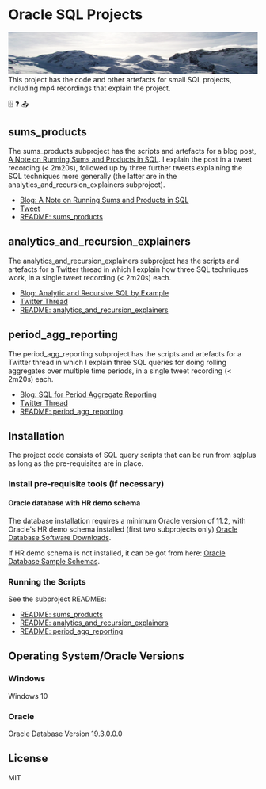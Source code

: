 # Oracle SQL Projects
<img src="mountains.png">
This project has the code and other artefacts for small SQL projects, including mp4 recordings that explain the project.

:file_cabinet: :question: :outbox_tray:

## sums_products
The sums_products subproject has the scripts and artefacts for a blog post, [A Note on Running Sums and Products in SQL](http://aprogrammerwrites.eu/?p=2679). I explain the post in a tweet recording (< 2m20s), followed up by three further tweets explaining the SQL techniques more generally (the latter are in the analytics_and_recursion_explainers subproject).

- [Blog: A Note on Running Sums and Products in SQL](http://aprogrammerwrites.eu/?p=2679)
- [Tweet](https://twitter.com/BrenPatF/status/1219149845505683459)
- [README: sums_products](sums_products/README.md)

## analytics_and_recursion_explainers
The analytics_and_recursion_explainers subproject has the scripts and artefacts for a Twitter thread in which I explain how three SQL techniques work, in a single tweet recording (< 2m20s) each.

- [Blog: Analytic and Recursive SQL by Example](http://aprogrammerwrites.eu/?p=2702)
- [Twitter Thread](https://twitter.com/BrenPatF/status/1228610471391113216)
- [README: analytics_and_recursion_explainers](analytics_and_recursion_explainers/README.md)

## period_agg_reporting
The period_agg_reporting subproject has the scripts and artefacts for a Twitter thread in which I explain three SQL queries for doing rolling aggregates over multiple time periods, in a single tweet recording (< 2m20s) each.

- [Blog: SQL for Period Aggregate Reporting](http://aprogrammerwrites.eu/?p=3006)
- [Twitter Thread](https://twitter.com/BrenPatF/status/)
- [README: period_agg_reporting](period_agg_reporting/README.md)

## Installation
The project code consists of SQL query scripts that can be run from sqlplus as long as the pre-requisites are in place.
### Install pre-requisite tools (if necessary)
#### Oracle database with HR demo schema
The database installation requires a minimum Oracle version of 11.2, with Oracle's HR demo schema installed (first two subprojects only) [Oracle Database Software Downloads](https://www.oracle.com/database/technologies/oracle-database-software-downloads.html).

If HR demo schema is not installed, it can be got from here: [Oracle Database Sample Schemas](https://docs.oracle.com/cd/E11882_01/server.112/e10831/installation.htm#COMSC001).

### Running the Scripts
See the subproject READMEs:
- [README: sums_products](sums_products/README.md)
- [README: analytics_and_recursion_explainers](analytics_and_recursion_explainers/README.md)
- [README: period_agg_reporting](period_agg_reporting/README.md)

## Operating System/Oracle Versions
### Windows
Windows 10
### Oracle
Oracle Database Version 19.3.0.0.0

## License
MIT

